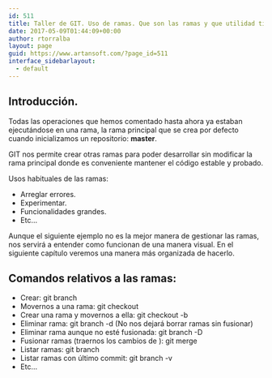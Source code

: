 ```yaml
---
id: 511
title: Taller de GIT. Uso de ramas. Que son las ramas y que utilidad tienen.
date: 2017-05-09T01:44:09+00:00
author: rtorralba
layout: page
guid: https://www.artansoft.com/?page_id=511
interface_sidebarlayout:
  - default
---
```

## Introducción.

Todas las operaciones que hemos comentado hasta ahora ya estaban ejecutándose en una rama, la rama principal que se crea por defecto cuando inicializamos un repositorio: **master**.

GIT nos permite crear otras ramas para poder desarrollar sin modificar la rama principal donde es conveniente mantener el código estable y probado.

Usos habituales de las ramas:

  * Arreglar errores.
  * Experimentar.
  * Funcionalidades grandes.
  * Etc&#8230;

Aunque el siguiente ejemplo no es la mejor manera de gestionar las ramas, nos servirá a entender como funcionan de una manera visual. En el siguiente capítulo veremos una manera más organizada de hacerlo.

<amp-img layout="responsive" class="alignnone wp-image-519" src="https://www.artansoft.com/wp-content/uploads/2017/05/ramas_con_merge_3_way.svg_-212x300.png" alt="Ejemplo de ramas con GIT" width="407" height="576" srcset="https://www.artansoft.com/wp-content/uploads/2017/05/ramas_con_merge_3_way.svg_-212x300.png 212w, https://www.artansoft.com/wp-content/uploads/2017/05/ramas_con_merge_3_way.svg_-724x1024.png 724w, https://www.artansoft.com/wp-content/uploads/2017/05/ramas_con_merge_3_way.svg_.png 744w" sizes="(max-width: 407px) 100vw, 407px"></amp-img>

## Comandos relativos a las ramas:

  * Crear: git branch <rama>
  * Movernos a una rama: git checkout <rama>
  * Crear una rama y movernos a ella: git checkout -b <rama>
  * Eliminar rama: git branch -d <rama> (No nos dejará borrar ramas sin fusionar)
  * Eliminar rama aunque no esté fusionada: git branch -D <rama>
  * Fusionar ramas (traernos los cambios de <rama>): git merge <rama>
  * Listar ramas: git branch
  * Listar ramas con último commit: git branch -v
  * Etc&#8230;
